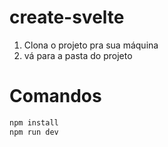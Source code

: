 # create-svelte
1. Clona o projeto pra sua máquina
2. vá para a pasta do projeto

# Comandos
```bash
npm install 
npm run dev 
```
